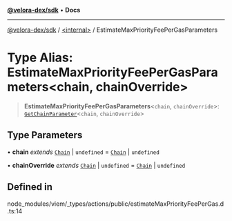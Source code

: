[**@velora-dex/sdk**](../../README.md) • **Docs**

***

[@velora-dex/sdk](../../globals.md) / [\<internal\>](../README.md) / EstimateMaxPriorityFeePerGasParameters

# Type Alias: EstimateMaxPriorityFeePerGasParameters\<chain, chainOverride\>

> **EstimateMaxPriorityFeePerGasParameters**\<`chain`, `chainOverride`\>: [`GetChainParameter`](GetChainParameter.md)\<`chain`, `chainOverride`\>

## Type Parameters

• **chain** *extends* [`Chain`](Chain.md) \| `undefined` = [`Chain`](Chain.md) \| `undefined`

• **chainOverride** *extends* [`Chain`](Chain.md) \| `undefined` = [`Chain`](Chain.md) \| `undefined`

## Defined in

node\_modules/viem/\_types/actions/public/estimateMaxPriorityFeePerGas.d.ts:14
